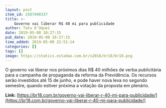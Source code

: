 ```yaml
---
layout: post
item_id: 2587490337
title: >-
    Governo vai liberar R$ 40 mi para publicidade
author: Tatu D'Oquei
date: 2019-05-08 10:27:15
pub_date: 2019-05-08 10:27:15
time_added: 2019-05-09 22:51:14
categories: []
tags: []
image: https://statics.estadao.com.br/s2016/br18/br18.png
---
```


O governo vai liberar nos próximos dias R$ 40 milhões de verba publicitária para a campanha de propaganda da reforma da Previdência. Os recursos serão investidos até 15 de junho, e pode haver nova leva no segundo semestre, quando estiver próxima a votação da proposta em plenário.

**Link:** [https://br18.com.br/governo-vai-liberar-r-40-mi-para-publicidade/](https://br18.com.br/governo-vai-liberar-r-40-mi-para-publicidade/)

